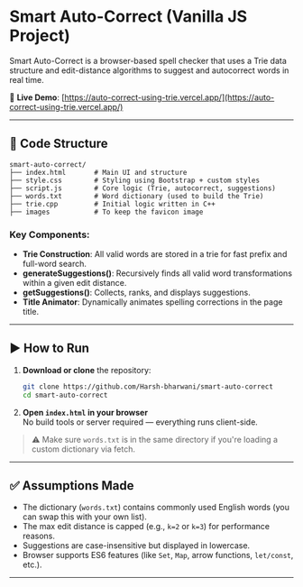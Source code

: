 # Smart Auto-Correct (Vanilla JS Project)

Smart Auto-Correct is a browser-based spell checker that uses a Trie data structure and edit-distance algorithms to suggest and autocorrect words in real time.

🔗 **Live Demo**: [https://auto-correct-using-trie.vercel.app/](https://auto-correct-using-trie.vercel.app/)

---

## 📁 Code Structure

```
smart-auto-correct/
├── index.html       # Main UI and structure
├── style.css        # Styling using Bootstrap + custom styles
├── script.js        # Core logic (Trie, autocorrect, suggestions)
├── words.txt        # Word dictionary (used to build the Trie)
├── trie.cpp         # Initial logic written in C++  
├── images           # To keep the favicon image
```

### Key Components:
- **Trie Construction**: All valid words are stored in a trie for fast prefix and full-word search.
- **generateSuggestions()**: Recursively finds all valid word transformations within a given edit distance.
- **getSuggestions()**: Collects, ranks, and displays suggestions.
- **Title Animator**: Dynamically animates spelling corrections in the page title.

---

## ▶️ How to Run

1. **Download or clone** the repository:
   ```bash
   git clone https://github.com/Harsh-bharwani/smart-auto-correct
   cd smart-auto-correct
   ```

2. **Open `index.html` in your browser**  
   No build tools or server required — everything runs client-side.

> ⚠️ Make sure `words.txt` is in the same directory if you're loading a custom dictionary via fetch.

---

## ✅ Assumptions Made

- The dictionary (`words.txt`) contains commonly used English words (you can swap this with your own list).
- The max edit distance is capped (e.g., `k=2` or `k=3`) for performance reasons.
- Suggestions are case-insensitive but displayed in lowercase.
- Browser supports ES6 features (like `Set`, `Map`, arrow functions, `let/const`, etc.).

---

